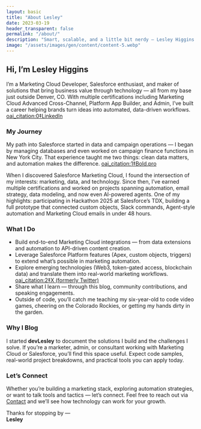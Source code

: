 ```yaml
---
layout: basic
title: "About Lesley"
date: 2023-03-19
header_transparent: false
permalink: "/about/"
description: "Smart, scalable, and a little bit nerdy — Lesley Higgins builds creative Salesforce and Marketing Cloud solutions that work."
image: "/assets/images/gen/content/content-5.webp"
---
```


## Hi, I’m Lesley Higgins

I’m a Marketing Cloud Developer, Salesforce enthusiast, and maker of solutions that bring business value through technology — all from my base just outside Denver, CO. With multiple certifications including Marketing Cloud Advanced Cross-Channel, Platform App Builder, and Admin, I’ve built a career helping brands turn ideas into automated, data-driven workflows.  [oai_citation:0‡LinkedIn](https://www.linkedin.com/in/lesleyhiggins?utm_source=chatgpt.com)

### My Journey  
My path into Salesforce started in data and campaign operations — I began by managing databases and even worked on campaign finance functions in New York City. That experience taught me two things: clean data matters, and automation makes the difference.  [oai_citation:1‡Bold.pro](https://us.bold.pro/my/lesley-higgins?utm_source=chatgpt.com)

When I discovered Salesforce Marketing Cloud, I found the intersection of my interests: marketing, data, and technology. Since then, I’ve earned multiple certifications and worked on projects spanning automation, email strategy, data modeling, and now even AI-powered agents. One of my highlights: participating in Hackathon 2025 at Salesforce’s TDX, building a full prototype that connected custom objects, Slack commands, Agent-style automation and Marketing Cloud emails in under 48 hours.

### What I Do  
- Build end-to-end Marketing Cloud integrations — from data extensions and automation to API-driven content creation.
- Leverage Salesforce Platform features (Apex, custom objects, triggers) to extend what’s possible in marketing automation.
- Explore emerging technologies (Web3, token-gated access, blockchain data) and translate them into real-world marketing workflows.  [oai_citation:2‡X (formerly Twitter)](https://x.com/le_diable?utm_source=chatgpt.com)
- Share what I learn — through this blog, community contributions, and speaking engagements.
- Outside of code, you’ll catch me teaching my six-year-old to code video games, cheering on the Colorado Rockies, or getting my hands dirty in the garden.

### Why I Blog  
I started **devLesley** to document the solutions I build and the challenges I solve. If you’re a marketer, admin, or consultant working with Marketing Cloud or Salesforce, you’ll find this space useful. Expect code samples, real-world project breakdowns, and practical tools you can apply today.

### Let’s Connect  
Whether you’re building a marketing stack, exploring automation strategies, or want to talk tools and tactics — let’s connect. Feel free to reach out via [Contact](/contact) and we’ll see how technology can work for your growth.

Thanks for stopping by —  
**Lesley**